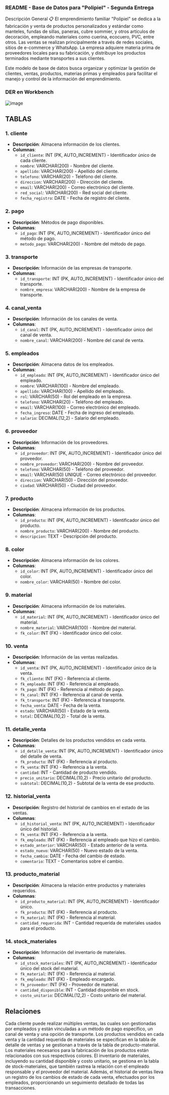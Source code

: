 ### README - Base de Datos para "Polipiel" - Segunda Entrega ###

Descripción General 📋
El emprendimiento familiar "Polipiel" se dedica a la fabricación y venta de productos personalizados y estándar como manteles, fundas de sillas, paneras, cubre sommier, y otros artículos de decoración, empleando materiales como cuerina, ecocuero, PVC, entre otros. Las ventas se realizan principalmente a través de redes sociales, sitios de e-commerce y WhatsApp. La empresa adquiere materia prima de proveedores locales para su fabricación, y distribuye los productos terminados mediante transportes a sus clientes.

Este modelo de base de datos busca organizar y optimizar la gestión de clientes, ventas, productos, materias primas y empleados para facilitar el manejo y control de la información del emprendimiento.

### DER en Workbench ###
![image](https://github.com/user-attachments/assets/9d66b507-3cc5-477e-8c6f-c7f9a56d045b)

## TABLAS

### 1. **cliente**
   - **Descripción**: Almacena información de los clientes.
   - **Columnas**:
     - `id_cliente`: INT (PK, AUTO_INCREMENT) - Identificador único de cada cliente.
     - `nombre`: VARCHAR(200) - Nombre del cliente.
     - `apellido`: VARCHAR(200) - Apellido del cliente.
     - `telefono`: VARCHAR(20) - Teléfono del cliente.
     - `direccion`: VARCHAR(200) - Dirección del cliente.
     - `email`: VARCHAR(200) - Correo electrónico del cliente.
     - `red_social`: VARCHAR(200) - Red social del cliente.
     - `fecha_registro`: DATE - Fecha de registro del cliente.
     
### 2. **pago**
   - **Descripción**: Métodos de pago disponibles.
   - **Columnas**:
     - `id_pago`: INT (PK, AUTO_INCREMENT) - Identificador único del método de pago.
     - `metodo_pago`: VARCHAR(200) - Nombre del método de pago.

### 3. **transporte**
   - **Descripción**: Información de las empresas de transporte.
   - **Columnas**:
     - `id_transporte`: INT (PK, AUTO_INCREMENT) - Identificador único del transporte.
     - `nombre_empresa`: VARCHAR(200) - Nombre de la empresa de transporte.


### 4. **canal_venta**
   - **Descripción**: Información de los canales de venta.
   - **Columnas**:
     - `id_canal`: INT (PK, AUTO_INCREMENT) - Identificador único del canal de venta.
     - `nombre_canal`: VARCHAR(200) - Nombre del canal de venta.

### 5. **empleados**
   - **Descripción**: Almacena datos de los empleados.
   - **Columnas**:
     - `id_empleado`: INT (PK, AUTO_INCREMENT) - Identificador único del empleado.
     - `nombre`: VARCHAR(100) - Nombre del empleado.
     - `apellido`: VARCHAR(100) - Apellido del empleado.
     - `rol`: VARCHAR(50) - Rol del empleado en la empresa.
     - `telefono`: VARCHAR(20) - Teléfono del empleado.
     - `email`: VARCHAR(100) - Correo electrónico del empleado.
     - `fecha_ingreso`: DATE - Fecha de ingreso del empleado.
     - `salario`: DECIMAL(12,2) - Salario del empleado.

### 6. **proveedor**
   - **Descripción**: Información de los proveedores.
   - **Columnas**:
     - `id_proveedor`: INT (PK, AUTO_INCREMENT) - Identificador único del proveedor.
     - `nombre_proveedor`: VARCHAR(200) - Nombre del proveedor.
     - `telefono`: VARCHAR(50) - Teléfono del proveedor.
     - `email`: VARCHAR(50) UNIQUE - Correo electrónico del proveedor.
     - `direccion`: VARCHAR(50) - Dirección del proveedor.
     - `ciudad`: VARCHAR(50) - Ciudad del proveedor.

### 7. **producto**
   - **Descripción**: Almacena información de los productos.
   - **Columnas**:
     - `id_producto`: INT (PK, AUTO_INCREMENT) - Identificador único del producto.
     - `nombre_producto`: VARCHAR(200) - Nombre del producto.
     - `descripcion`: TEXT - Descripción del producto.

### 8. **color**
   - **Descripción**: Almacena información de los colores.
   - **Columnas**:
     - `id_color`: INT (PK, AUTO_INCREMENT) - Identificador único del color.
     - `nombre_color`: VARCHAR(50) - Nombre del color.

### 9. **material**
   - **Descripción**: Almacena información de los materiales.
   - **Columnas**:
     - `id_material`: INT (PK, AUTO_INCREMENT) - Identificador único del material.
     - `nombre_material`: VARCHAR(100) - Nombre del material.
     - `fk_color`: INT (FK) - Identificador único del color.

### 10. **venta**
   - **Descripción**: Información de las ventas realizadas.
   - **Columnas**:
     - `id_venta`: INT (PK, AUTO_INCREMENT) - Identificador único de la venta.
     - `fk_cliente`: INT (FK) - Referencia al cliente.
     - `fk_empleado`: INT (FK) - Referencia al empleado.
     - `fk_pago`: INT (FK) - Referencia al método de pago.
     - `fk_canal`: INT (FK) - Referencia al canal de venta.
     - `fk_transporte`: INT (FK) - Referencia al transporte.
     - `fecha_venta`: DATE - Fecha de la venta.
     - `estado`: VARCHAR(50) - Estado de la venta.
     - `total`: DECIMAL(10,2) - Total de la venta.

### 11. **detalle_venta**
   - **Descripción**: Detalles de los productos vendidos en cada venta.
   - **Columnas**:
     - `id_detalle_venta`: INT (PK, AUTO_INCREMENT) - Identificador único del detalle de venta.
     - `fk_producto`: INT (FK) - Referencia al producto.
     - `fk_venta`: INT (FK) - Referencia a la venta.
     - `cantidad`: INT - Cantidad de producto vendido.
     - `precio_unitario`: DECIMAL(10,2) - Precio unitario del producto.
     - `subtotal`: DECIMAL(10,2) - Subtotal de la venta de ese producto.

### 12. **historial_venta**
   - **Descripción**: Registro del historial de cambios en el estado de las ventas.
   - **Columnas**:
     - `id_historial_venta`: INT (PK, AUTO_INCREMENT) - Identificador único del historial.
     - `fk_venta`: INT (FK) - Referencia a la venta.
     - `fk_empleado`: INT (FK) - Referencia al empleado que hizo el cambio.
     - `estado_anterior`: VARCHAR(50) - Estado anterior de la venta.
     - `estado_nuevo`: VARCHAR(50) - Nuevo estado de la venta.
     - `fecha_cambio`: DATE - Fecha del cambio de estado.
     - `comentario`: TEXT - Comentarios sobre el cambio.

### 13. **producto_material**
   - **Descripción**: Almacena la relación entre productos y materiales requeridos.
   - **Columnas**:
     - `id_producto_material`: INT (PK, AUTO_INCREMENT) - Identificador único.
     - `fk_producto`: INT (FK) - Referencia al producto.
     - `fk_material`: INT (FK) - Referencia al material.
     - `cantidad_requerida`: INT - Cantidad requerida de materiales usados para el producto.

### 14. **stock_materiales**
   - **Descripción**: Información del inventario de materiales.
   - **Columnas**:
     - `id_stock_materiales`: INT (PK, AUTO_INCREMENT) - Identificador único del stock del material.
     - `fk_material`: INT (FK) - Referencia al material.
     - `fk_empleado`: INT (FK) - Empleado encargado.
     - `fk_proveedor`: INT (FK) - Proveedor de material.
     - `cantidad_disponible`: INT - Cantidad disponible en stock.
     - `costo_unitario`: DECIMAL(12,2) - Costo unitario del material.

## Relaciones
Cada cliente puede realizar múltiples ventas, las cuales son gestionadas por empleados y están vinculadas a un método de pago específico, un canal de venta y una opción de transporte. Los productos vendidos en cada venta y la cantidad requerida de materiales se especifican en la tabla de detalle de ventas y se gestionan a través de la tabla de producto-material. Los materiales necesarios para la fabricación de los productos están relacionados con sus respectivos colores. El inventario de materiales, incluyendo su cantidad disponible y costo unitario, se gestiona en la tabla de stock-materiales, que también rastrea la relación con el empleado responsable y el proveedor del material. Además, el historial de ventas lleva un registro de los cambios de estado de cada venta, efectuados por los empleados, proporcionando un seguimiento detallado de todas las transacciones.
